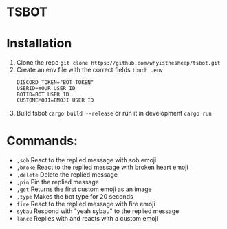# TSBOT

# Installation

1. Clone the repo `git clone https://github.com/whyisthesheep/tsbot.git`
2. Create an env file with the correct fields `touch .env`
    ```
    DISCORD_TOKEN="BOT TOKEN"
    USERID=YOUR USER ID
    BOTID=BOT USER ID
    CUSTOMEMOJI=EMOJI USER ID
    ```
3. Build tsbot `cargo build --release` or run it in development `cargo run`

# Commands:

- `,sob` React to the replied message with sob emoji
- `,broke` React to the replied message with broken heart emoji
- `,delete` Delete the replied message
- `,pin` Pin the replied message
- `,get` Returns the first custom emoji as an image
- `,type` Makes the bot type for 20 seconds
- `fire` React to the replied message with fire emoji
- `sybau` Respond with "yeah sybau" to the replied message
- `lance` Replies with and reacts with a custom emoji
